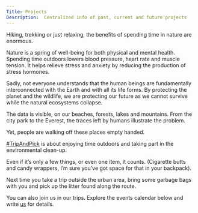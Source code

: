 ```yaml
---
Title: Projects
Description:  Centralized info of past, current and future projects
---
```


Hiking, trekking or just relaxing, the benefits of spending time in nature are enormous.

Nature is a spring of well-being for both physical and mental health. Spending time outdoors lowers blood pressure, heart rate and muscle tension. It helps relieve stress and anxiety by reducing the production of stress hormones.

Sadly, not everyone understands that the human beings are fundamentally interconnected with the Earth and with all its life forms. By protecting the planet and the wildlife, we are protecting our future as we cannot survive while the natural ecosystems collapse.

The data is visible, on our beaches, forests, lakes and mountains. From the city park to the Everest, the traces left by humans illustrate the problem.

Yet, people are walking off these places empty handed.

[#TripAndPick](https://www.instagram.com/explore/tags/tripandpick/) is about enjoying time outdoors and taking part in the environmental clean-up.

Even if it’s only a few things, or even one item, it counts. (Cigarette butts and candy wrappers, I’m sure you’ve got space for that in your backpack).

Next time you take a trip outside the urban area, bring some garbage bags with you and pick up the litter found along the route.

You can also join us in our trips. Explore the events calendar below and write [us](community@poweredbydlot.com) for details.